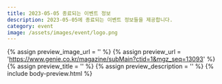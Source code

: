 ```yaml
---
title: 2023-05-05 종료되는 이벤트 정보
description: 2023-05-05에 종료되는 이벤트 정보들을 제공합니다.
category: event
image: /assets/images/event/logo.png
---
```

{% assign preview_image_url = '' %}
{% assign preview_url = 'https://www.genie.co.kr/magazine/subMain?ctid=1&mgz_seq=13093' %}
{% assign preview_title = '' %}
{% assign preview_description = '' %}
{% include body-preview.html %}